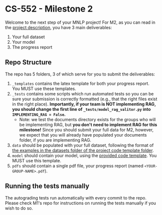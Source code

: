 # CS-552 - Milestone 2

Welcome to the next step of your MNLP project! For M2, as you can read in the [project description](https://docs.google.com/document/d/1SP8SCHPOZZGEhs2ay-38FjedRE1bS9Q99VJb28eHoYk/edit?usp=sharing), you have 3 main deliverables: 
1. Your full dataset
2. Your model
3. The progress report


## Repo Structure

The repo has 5 folders, 3 of which serve for you to submit the deliverables:
1. `_templates` contains the latex template for both your progress report. You MUST use these templates.
2. `_tests` contains some scripts which run automated tests so you can be sure your submission is correctly formatted (e.g., that the right files exist in the right place). **Importantly, if your team is NOT implementing RAG, you should change the first line of `_tests/model_rag_valitor.py` into `IMPLEMENTING_RAG = False`.**
	- Note: we test the documents directory exists for the groups who will be implementing RAG, but **you don't need to implement RAG for this milestone!** Since you should submit your full data for M2, however, we expect that you will already have populated your documents folder, if you are implementing RAG.
3. `data` should be populated with your full dataset, following the format of [the examples in the datasets folder of the project code template folder](https://github.com/CS-552/project-code-2024/tree/main/datasets).
4. `model` should contain your model, using the [provided code template](https://github.com/CS-552/project-code-2024). You MUST use this template.
5. `pdfs` should contain a single pdf file, your progress report (named `<YOUR-GROUP-NAME>.pdf`).

## Running the tests manually
The autograding tests run automatically with every commit to the repo. Please check M1's repo for instructions on running the tests manually if you wish to do so.